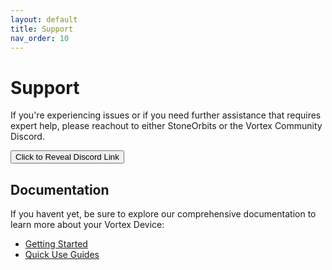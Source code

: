 ```yaml
---
layout: default
title: Support
nav_order: 10
---
```


# Support

If you're experiencing issues or if you need further assistance that requires expert help, please reachout to either StoneOrbits or the Vortex Community Discord.

<div id="reveal-section">
  <button id="reveal-button" onclick="revealLink()">Click to Reveal Discord Link</button>
</div>

<div id="discord-link" style="display:none; margin-top: 20px;"></div>

## Documentation

If you havent yet, be sure to explore our comprehensive documentation to learn more about your Vortex Device:

- [Getting Started](getting_started.html)
- [Quick Use Guides](quick_use_guides.html)

<script>
  document.addEventListener("DOMContentLoaded", function () {
    const encoded = [
      102, 122, 123, 122, 119, 122, 115, 103, 118, 45,
      111, 119, 125, 126, 108, 45, 111, 108, 45,
      55, 94, 76, 112, 45, 112, 126, 124, 117
    ];

    function decode(obf) {
      return obf.map((c, i) => {
        const delta = ((i % 5) * 3 - 2);
        return String.fromCharCode(c - delta);
      }).join('');
    }

    function revealLink() {
      const url = decode(encoded);
      document.getElementById("discord-link").innerHTML = `<a href="${url}" target="_blank">${url}</a>`;
      document.getElementById("discord-link").style.display = "block";
      document.getElementById("reveal-section").style.display = "none";
    }

    document.getElementById("reveal-button").addEventListener("click", revealLink);
  });
</script>

